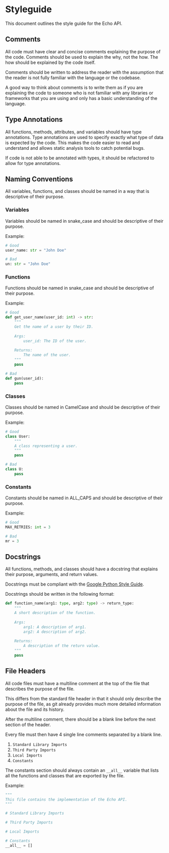 # Styleguide 

This document outlines the style guide for the Echo API.

## Comments

All code must have clear and concise comments explaining the purpose of the code. Comments should be used to explain 
the why, not the how. The how should be explained by the code itself.

Comments should be written to address the reader with the assumption that the reader is not fully familiar with the 
language or the codebase. 

A good way to think about comments is to write them as if you are explaining the code to someone who is not familiar 
with any libraries or frameworks that you are using and only has a basic understanding of the language.

## Type Annotations

All functions, methods, attributes, and variables should have type annotations. Type annotations are used to specify
exactly what type of data is expected by the code. This makes the code easier to read and understand and allows 
static analysis tools to catch potential bugs.

If code is not able to be annotated with types, it should be refactored to allow for type annotations.

## Naming Conventions

All variables, functions, and classes should be named in a way that is descriptive of their purpose.

### Variables

Variables should be named in snake_case and should be descriptive of their purpose.

Example:

```python
# Good
user_name: str = "John Doe"

# Bad
un: str = "John Doe"
```

### Functions

Functions should be named in snake_case and should be descriptive of their purpose.

Example:

```python
# Good
def get_user_name(user_id: int) -> str:
    """
    Get the name of a user by their ID.
    
    Args:
        user_id: The ID of the user.
        
    Returns:
        The name of the user.
    """
    pass

# Bad
def gun(user_id):
    pass
```

### Classes

Classes should be named in CamelCase and should be descriptive of their purpose.

Example:

```python
# Good
class User:
    """
    A class representing a user.
    """
    pass

# Bad
class U:
    pass
```

### Constants

Constants should be named in ALL_CAPS and should be descriptive of their purpose.

Example:

```python
# Good
MAX_RETRIES: int = 3

# Bad
mr = 3
```

## Docstrings

All functions, methods, and classes should have a docstring that explains their purpose, arguments, and return values.

Docstrings must be compliant with the [Google Python Style Guide](https://google.github.io/styleguide/pyguide.html#38-comments-and-docstrings).

Docstrings should be written in the following format:

```python
def function_name(arg1: type, arg2: type) -> return_type:
    """
    A short description of the function.
    
    Args:
        arg1: A description of arg1.
        arg2: A description of arg2.
        
    Returns:
        A description of the return value.
    """
    pass
```

## File Headers

All code files must have a multiline comment at the top of the file that describes the purpose of the file.

This differs from the standard file header in that it should only describe the purpose of the file, as git already
provides much more detailed information about the file and its history.

After the multiline comment, there should be a blank line before the next section of the header.

Every file must then have 4 single line comments separated by a blank line.

1. `Standard Library Imports`
2. `Third Party Imports`
3. `Local Imports`
4. `Constants`

The constants section should always contain an `__all__` variable that lists all the functions and classes that are exported by the file.

Example:

```python
"""
This file contains the implementation of the Echo API.
"""

# Standard Library Imports

# Third Party Imports

# Local Imports

# Constants
__all__ = []
```

